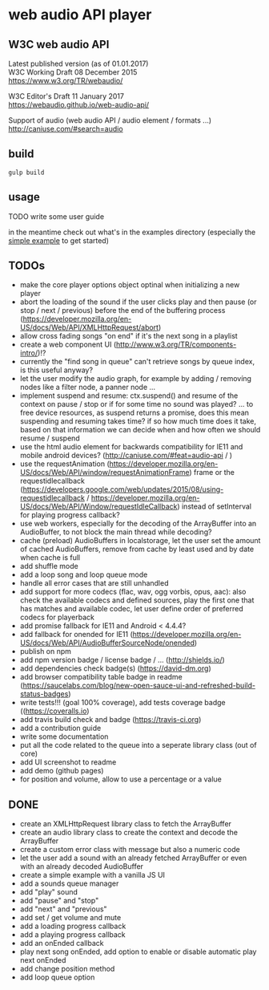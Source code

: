 # web audio API player

## W3C web audio API

Latest published version (as of 01.01.2017)  
W3C Working Draft 08 December 2015  
https://www.w3.org/TR/webaudio/  

W3C Editor's Draft 11 January 2017  
https://webaudio.github.io/web-audio-api/  

Support of audio (web audio API / audio element / formats ...)  
http://caniuse.com/#search=audio  

## build

```
gulp build
```

## usage

TODO write some user guide  

in the meantime check out what's in the examples directory (especially the [simple example](examples/simple-player) to get started)  

## TODOs

 * make the core player options object optinal when initializing a new player
 * abort the loading of the sound if the user clicks play and then pause (or stop / next / previous) before the end of the buffering process (https://developer.mozilla.org/en-US/docs/Web/API/XMLHttpRequest/abort)
 * allow cross fading songs "on end" if it's the next song in a playlist
 * create a web component UI (http://www.w3.org/TR/components-intro/)!?
 * currently the "find song in queue" can't retrieve songs by queue index, is this useful anyway?
 * let the user modify the audio graph, for example by adding / removíng nodes like a filter node, a panner node ...
 * implement suspend and resume: ctx.suspend() and resume of the context on pause / stop or if for some time no sound was played? ... to free device resources, as suspend returns a promise, does this mean suspending and resuming takes time? if so how much time does it take, based on that information we can decide when and how often we should resume / suspend
 * use the html audio element for backwards compatibility for IE11 and mobile android devices? (http://caniuse.com/#feat=audio-api / )
 * use the requestAnimation (https://developer.mozilla.org/en-US/docs/Web/API/window/requestAnimationFrame) frame or the requestidlecallback (https://developers.google.com/web/updates/2015/08/using-requestidlecallback / https://developer.mozilla.org/en-US/docs/Web/API/Window/requestIdleCallback) instead of setInterval for playing progress callback?
 * use web workers, especially for the decoding of the ArrayBuffer into an AudioBuffer, to not block the main thread while decoding?
 * cache (preload) AudioBuffers in localstorage, let the user set the amount of cached AudioBuffers, remove from cache by least used and by date when cache is full
 * add shuffle mode
 * add a loop song and loop queue mode
 * handle all error cases that are still unhandled
 * add support for more codecs (flac, wav, ogg vorbis, opus, aac): also check the available codecs and defined sources, play the first one that has matches and available codec, let user define order of preferred codecs for playerback
 * add promise fallback for IE11 and Android < 4.4.4?
 * add fallback for onended for IE11 (https://developer.mozilla.org/en-US/docs/Web/API/AudioBufferSourceNode/onended)
 * publish on npm
 * add npm version badge / license badge / ... (http://shields.io/)
 * add dependencies check badge(s) (https://david-dm.org)
 * add browser compatibility table badge in readme (https://saucelabs.com/blog/new-open-sauce-ui-and-refreshed-build-status-badges)
 * write tests!!! (goal 100% coverage), add tests coverage badge ((https://coveralls.io)
 * add travis build check and badge (https://travis-ci.org)
 * add a contribution guide
 * write some documentation
 * put all the code related to the queue into a seperate library class (out of core)
 * add UI screenshot to readme
 * add demo (github pages)
 * for position and volume, allow to use a percentage or a value

## DONE

* create an XMLHttpRequest library class to fetch the ArrayBuffer
* create an audio library class to create the context and decode the ArrayBuffer
* create a custom error class with message but also a numeric code
* let the user add a sound with an already fetched ArrayBuffer or even with an already decoded AudioBuffer
* create a simple example with a vanilla JS UI
* add a sounds queue manager
* add "play" sound
* add "pause" and "stop"
* add "next" and "previous"
* add set / get volume and mute
* add a loading progress callback
* add a playing progress callback
* add an onEnded callback
* play next song onEnded, add option to enable or disable automatic play next onEnded
* add change position method
* add loop queue option
